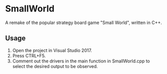 # SmallWorld
A remake of the popular strategy board game "Small World", written in C++. 

## Usage

1. Open the project in Visual Studio 2017.
2. Press CTRL+F5. 
3. Comment out the drivers in the main function in SmallWorld.cpp to select the desired output to be observed. 
